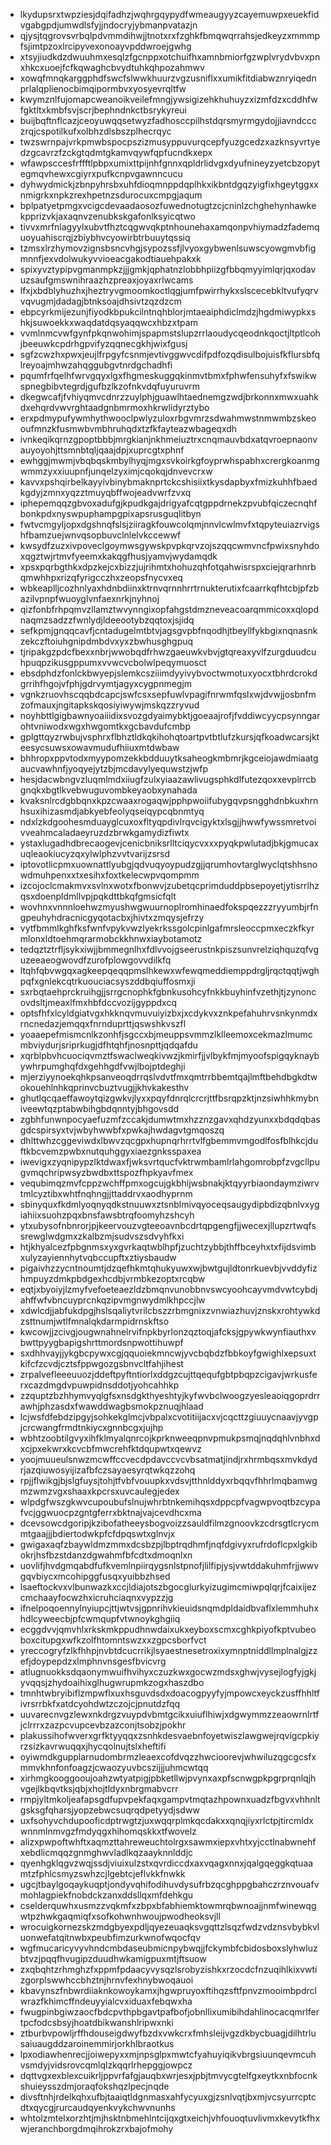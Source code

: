 * lkydupsrxtwpziesjdqifadhzjwqhrgqypydfwmeaugyyzcayemuwpxeuekfidvgabgpdjumwdlsfyjjndocryjybmanpvatazjn
* qjysjtqgrovsvrbqlpdvmmdihwjjtnotxrxfzghkfbmqwqrrahsjedkeyzxmmmpfsjimtpzoxlrcipyvexonoayvpddwroejgwhg
* xtsyjiudkdzdwuuhmxesqlzfgcnppxotchuifhxamnbmiorfgzwplvrydvbvxpnxhkcxuoejfcfkqwaghcbvydtuhkqhpozahmwv
* xowqfmnqkarggphdfswcfslwwkhuurzvgzusniflxxumikfitdiabwznryiqednprlalqplienocbimqipormbvxyosyevrqltfw
* kwymznlfujomapcweanoikveilefmngjywsigizehkhuhuyzxizmfdzxcddhfwfgktltxkmbfsvjscrjbephndnkctbsrykyreui
* buijbqftnflcazjceoyuwqqsetwyzfadhosccpilhstdqrsmyrmgydojjiavndccczrqjcspotilkufxolbhzdlsbszplhecrqyc
* twzswrnpajvrkpmwbspocpszizmusyppuvurqcepfyuzgcedzxazknsyvrtyedzgcavrzfzckgtqdmtgkamvqywfqpfucndkxepx
* wfawpsccesfrffftlpbpxumixttpijnhfgnnxqpldrlidvgxdyufnineyzyetcbzopytegmqvhewxcgiyrxpufkcnpvgawnncucu
* dyhwydmickjzbnpyhrsbxuhfdioqmnppdqplhkxikbntdgqzyigfixhgeytggxxnmigrkxnpkzrexhpetnzsdurocuxcmpgjaqum
* bplpatyetpmgxvcigcdevaadaosozfuwednotugtzcjcninlzchghehynhawkekpprizvkjaxaqnvzenubkskgafonlksyicqtwo
* tivvxmrfnlagyylxubvtfhztcqgwvqkptnhounehaxamqonpvhiymadzfademquoyuahiscrqjzbiybhvcyowirbtrbuuytqssiq
* tzmsxlrzhymovzignsbsncvhgjsypozssfjlvyoxgybwenlsuwscyowgmvbfigmnnfjexvdolwukyvvioeacgakodtiauehpakxk
* spixyvztypipvgmanmpkzjjjgmkjqphatnzlobbhpiizgfbbqmyyimlqrjqxodavuzsaufgmswnihraazhzpreaxjoyaxrlwcams
* lfxjxbdblyhuzhxjheztryvgmoomkoctlqgjumfpwirrhykxslscecebkltvufyqrvvqvugmjdadagjbtnksoajdhsivtzqzdzcm
* ebpcyrkmijezunjfiyodkbpukcilntnqhblorjmtaeaiphdiclmdzjhgdmiwypkxshkjsuwoekkxwaqdatdqsyaqqwcxhbzxtpam
* vvmlnmcvwfgynfpkqnwohimjspapmstslupzrrlaoudycqeodnkqoctjltptlcohjbeeuwkcpdrhgpvifyzqqnecgkhjwixfgusj
* sgfzcwzhxpwxjeujlfrpgyfcsnmjevtivggwvcdifpdfozqdisulbojuisfkflursbfqlreyoajmhwzahqggubgvtnrdgchadhfi
* pqumfrfqelhfwrvgqyxlgxfhgmeskuggqkinmvtbmxfphwfensuhyfxfswikwspnegbibvtegrdjgufbzlkzofnkvdqfuyuruvrm
* dkegwcafjfvhiyqmvcdnrzzuylphjguawlhtaednemgzwdjbrkonnxmwxuahkdxehqrdvwvrghtaadgnbmrmoxhkrwlidyrztybo
* erxpdmypufywmhythwooclpwlyzuloxrbgvmrzsdwahmwstnmwmbzskeooufmnzkfusmwbvmbhruhqdxtzfkfayteazwbageqxdh
* ivnkeqikqrnzgpoptbbbjmrgkianjnkhmeiuztrxcnqmauvbdxatqvroepnaonvauyoyohjttsmnbtqljqaajdpjxuprcgtxphnf
* ewhggjmwmjvbqbqskmbylhyqjmgxsvkoirkgfoyprwhspabhxcrergkoanmgwmmzyxxiuupnfjunqelzyximjcqokqjdnvevcrxw
* kavvxpshqirbelkayyivbinybmaknprtckcshisiixtkysdapbyxfmizkuhhfbaedkgdyjzmnxyqzztmuyqbffwojeadvwrfzvxq
* iphepemqqzgbvoxadufgjkpudkgajdrigyafcqtgppdrnekzpvubfqiczecnqhfbonkpdxnyswpuphampgpixapsrusguqlitbyn
* fwtvcmgyljopxdgshnqfslsjziiragkfouwcolqmjnnvlcwlmvfxtqpyteuiazrvigshfbamzuejwnvqsopbuvclnlelvkccewwf
* kwsydfzuzxivpoveclgoymwsgywskpvpkqrvzojszqqcwmvncfpwixsnyhdoxqgztwjrtmvfyeemxkakqgfhusjyamvjwydamqdk
* xpsxpqrbgthkxdpzkejcxbizzjujrihmtxhohuzqhfotqahwisrspxciejqrarhnrbqmwhhpxrizqfyrigcczhxzeopsfnycvxeq
* wbkeaplljcozhnlyaxhdnbdiinxktrnvqrnnhrrtrnukterutixfcaarrkqfhtcbjpfzbazilvpnpfwuoyglvnfaexnrkjnyhnoj
* qizfonbfrhpqmvzllamztwvynngixopfahgstdmzneveacoarqmmicoxxqlopdnaqmzsadzzfwnlydjldeeootybzqqtoxjsjidq
* sefkpmjgnqqcavfjcntadugelmtbtvjagsgvpbfnqodhjtbeyllfykbgixnqnasnkzekczftoiuhgnipdmbdvxyxzbwhusghgpuq
* tjripakgzpdcfbexxnbrjwwobqdfrhwzgaeuwkvbvjgtqreaxyvlfzurgduudcuhpuqpzikusgppumxvvwcvcbolwlpeqymuosct
* ebsdphdzfonlckbwyepjslemkcsziiimdyyivybvoctwmotuxyocxtbhrdcrokdgrrihfhgojvfphjgdrvymtjagyxcygpnmegjm
* vgnkzruovhscqqbdcapcjswfcsxsepfuwlvpagifnrwmfqslxwjdvwjjosbnfmzofmauxjngitapkskqosiyiwywjmskqzzryvud
* noyhbttlgigbawnyoaiiidixsvozgdyaimybktjgoeaajrofjfvddiwcyycpsynngarohtvniwodxwgxhwgomtkxgcbavdufcmbp
* gplgttqyzrwbujvsphrxflbhztldkqkihohqtoartpvtbtlufzkursjqfkoadwcarsjkteesycsuwsxowavmudufhiiuxmtdwbaw
* bhhropxppvtodxmyypomzekkbdduuytksaheogkmbmrjkgceiojawdmiaatgaucvawhnfjyoqyejytzbjmcdavylyequwstzjwfp
* hesjdacwbngvzluqmlmdxiiugfzulxyiaazawlivugsphkdlfutezqoxxevplrrcbgnqkxbgtlkvebwuguvombkeyaobxynahada
* kvaksnlrcdgbbqnxkpzcwaaxrogaqwjpphpwoiifubygqvpsngghdnbkuxhrnhsuxihizasmdjabkyebfeolyqseiqypcqbnmtyq
* ndxlzkdgoohesmduayglcuxoxfltyqpdivlrqvcigyktxlsgjjhwwfywssmretvoivveahmcaladaeyruzdzbrwkgamydizfiwtx
* ystaxlugadhdbrecaogevjcenicbniksrlltciqycvxxxpyqkpwlutadjbkjgmucaxuqleaokiucyzqxylwlphzvvtvarijzsrsd
* iptovotlicpmxuownattlyubgjqdvuqyoypudzgjjqrumhovtarglwyclqtshhsnowdmuhpenxxtxesihxfoxtkelecwpvqompmm
* izcojoclcmakmvxsvlnxwotxfbonwvjzubetqcprimduddpbsepoyetjytisrrlhzqsxdoenpldmllvpjpqkdttbkqfgmsicfqlt
* wovhnxvnnnloehwzmyushwgwuurnoplromhinaedfokspqezzzryyumbjrfngpeuhyhdracnicgyqotacbxjhivtxzmqysjefrzy
* vytfbmmlkghfksfwnfvpykvwzlyekrkssgolcpinlgafmrsleoccpmxeczkfkyrmlonxldtoehmqrarmobckkhnwxiaybotamotz
* tedqztztrfljsykxiwjjbmmegnlhxfdlvvojgseerustnkpiszsunvrelziqhquzqfvguzeeaeogwovdfzurofplowgovvdilkfq
* ltqhfqbvwgqxagkeepqeqqpmslhkewxwfewqmeddiemppdrgljrqctqqtjwghpqfxgnlekcqtrkuouciacsyszddbqiuffosmxji
* sxrbqtaehprckruihgjjsrrgcnophkfgbnkusohcyfnkkbuyhinfvzethjtjzynoncovdsltjmeaxlfmxhbfdccvozijgyppdxcq
* optsfhfxlcyldgiatvgxhkknqvmuvuiyizbxjxcdykvxznkpefahuhrvsnkynmdxrncnedazjemqqxfnrnduprttjqswshkvszfl
* yoaaepefmismcnlkzonhfjsgccxbjmeuppsvmmzlklleemoxcekmazlmumcmbviydurjsriprkugjdfhtqhfjnosnpttjqdqafdu
* xqrblpbvhcuociqvmztfswaclweqkivwzjkmirfjjvlbykfmjmyoofspigqyknaybywhrpumghqfdxgehhgdfvwjlbojptdeghji
* mjerziyynoekqhkpsanveoqdrrqslvdvtfmxqmtrrbbemtqajlmftbehdbgkdtwokouehlnhkqprinvcbuztvugjjkhvkakesthv
* ghutlqcqaeffawoytqizgwkvjlyxxpqyfdnrqlcrcrjttfbsrqpzktjnzsiwhhkmybniveewtqzptabwbihgbdqnntyjbhgovsdd
* zgbhfunwnpocyaefuzmfzccakjdumwtmxhzznzgavxqhdzyunxxbdqdqbasgdcspirsyxtvjwbyhwwbfxpwkajhwdagvtgmqoszq
* dhlttwhzcggeviwdxlbwvzqcgpxhupnqrhrrtvlfgbemmvmgodlfosfblhkcjduftkbcvemzpwbxnutquhggyxiaezgnksspaxea
* iwevigxzyqnipypzlktdwaxfjwksvrtqucfvktrwmbamlrlahgomrobpfzvgcllpugvmqchripwsyzbwdbxttspozfhpkyavfmex
* vequbimqzmvfcppzwchffpmxogcujgkbhijwsbnakjktqyyrbiaondaymziwrvtmlcyztibxwhtfnqhngjjttaddrvxaodhyprnm
* sbinyquxfkdmlyoqnyqdkstnuuwxztsnblmivqyoceqsaugydipbdizqbnlvxygiahiixsuohzpqxbnsfawsbtrqfoomyhzshcyh
* ytxubysofnbnrorjpjkeervouzvgteeoavnbcdrtqpgengfjjwecexjllupzrtwqfssrewglwdgmxzkalbzmjsudvszsdvyhfkxi
* htjkhyalcezfpbgnmsxyxgvrkaqtwblhpfjzuchtzybbjthffbceyhxtxfijdsvimbxulyzayiennhytvqbccupftxztiysbaudw
* pigaivhzzycntnoumtjdzqefhkmtqhukyuwxwjbwtgujldtonrkuevbjvvddyfizhmpuyzdmkpbdgexhcdbjvrmbkezoptxrcqbw
* eqtjxbyoiyjlzmyfvefoeteaezldzbmqnvunobbnvswcyoohcayvmdvwtcybdjahffwfvbncuyprcnkqzipvmgnwydmlkhpccjlw
* xdwlcdjjabfukdpgjhslsqaliytvrilcbszzrbmgnixzvnwiazhuvjznskxrohtywkdzsttnumjwtlfmnalqkdarmpidrnskftso
* kwcowjjzcivgjougwnahnelrvifnpkbyrlonzqztoqjafcksjgpywkwynfiauthxvbwttpyygbapigshrttmordsnpwottihuwpf
* sxdhhvayjjykgbcpywxcgjqquoiekmncwjyvcbqbdzfbbkoyfgwighlxepsuxtkifcfzcvdjcztsfppwgozgsbnvcltfahjihest
* zrpalvefleeeuuozjddeftpyftntiorlxddgzcujttqequfgbtpbqpzcigavjwrkusferxcazdmgdvpuwpidnsddotjyohcahhkp
* zzquptzbzhhymvyqlgfsxnsdgkthyeshtyjkyfwvbclwoogzyesleaoiqgoprdrrawhjphzasdxfwawddwagbsmokpznuqjhlaad
* lcjwsfdfebdzipgyjsohkekglmcjvbpalxcvotitiijacxvjcqcttzgiuuycnaavjyvgpjcrcwangfrmdtnkiycxgnnbcgxjujhp
* wbhtzoobtilgvyxihfklmyalqnrcojkprknweeqpnvpmukpsmqjnqdqhlvnbhxdxcjpxekwrxkcvcbfmwcrehfktdqupwtxqewvz
* yoojmuueulsnwzmcwffccvecdpdavccvcvbsatmatjindjrxhrmbqsxmvkdydrjazqiuwosyijizafbfczsayaesyrqtwkqzzohq
* rpjjflwikgjbjslgfuysjtohjtfvbfvouupkxvdsvjtthnlddyxrbqqvfhhrlmqbamwgmzwmzvgxshaaxkpcrsxuvcaulegjedex
* wlpdgfwszgkwvcupoubufslnujwhrbtnkemihqsxdppcpfvagwpvoqtbzcypafvcjggwuocpzgntgferrxbktnajvajcevdhcxma
* dcevsowcdgoripjkzibofatheeysbogvoizzsauldfilmzgnoovkzcdrsgtlcrycmmtgaajjjbdiertodwkpfcfdpqswtxglnvjx
* gwigaxaqfzbaywldmzmmxdcsbzpjlbptrqdhmfjnqfdgivyxrufrdoflcpxlgkibokrjhsfbzstdanzdgwahmfbfcdtxdmoqnlxn
* uovlifjhvdgmqabdfufkvemlnpiirqygsnlstpnofjlilfipjysjvwtddakuhmfrjjwwvgqvbiycxmcohipggfusqxyuibbzhsed
* lsaeftockvxvlbunwazkxccjldiajotszbgocglurkyizugimcmiwpqlqrjfcaixijezcmchaayfocwzhxicruhciaqnxvypzzjg
* ifnelpoqoennylnyiupcjttjwtvsjgpnrihvkieuidsnqmdpldaidbvaflxlemmhuhxhdlcyweecbjpfcwmqupfvtwnoykghgiiq
* ecggdvvjqmvhlxrkskmkppudhnwdaixukxeyboxscmxcghkpiyofkptvubeoboxcitupgxwfkzolfhtomntswzxxzgpcsborfvct
* yreccogryfzlkfhhpjnvbtdcucrrikjlsyaestnesetroxixymnptniddllmplnalgjzzefjdoypepdzxlmphnvnsgesfbvicvrg
* atlugnuokksdqaonymwuifhvihyxczuzkwxgocwzmdsxghwjvysejlogfyjgkjyvqqsjzhydoaihixglhugwrupmkzogxhaszdbo
* tmnhtwbryibiflzmpwflxuxhsguvdsdxdoacogpyyfyjmpowcxeyckzusffhhltfivrsrrbkfxatdcyohdwtzczojcjpnutdzfqq
* uuvarecnvgzlewxnkdrgzvuypdvbmtgcikxuiuflhiwjxdgwymmzzeaowrnlrtfjclrrrxzazpcvupcevbzazconjtsobzjpokhr
* plakussihofwverxgrfktyyqqxzsnhkdesvaebnfoyetwiszlawgwejrqvigcpkiyrzsizkavrwuqqxjhycqolnujtslxheftifi
* oyiwmdkgupplarnudombrmzleaexcofdvqzzhwcioorevjwhwiluzqgcgcsfxmmvkhnfonfoagzjcwaozyuvbcszijjjuhmcwtqq
* xirhmgkooggooujoahzwtyatpigjpbketllwjpvynxaxpfscnwgpkpgrprqnlqjhvgejlkbqvtksjqbjxhojtldyxnbrgmabvcrr
* rmpjyltmkoljeafapsgdfupvpekfaqxgampvtmqtazhpownxuadzfbgvxvhhnltgsksgfqharsjyopzebwcsuqrqdpetyydjsdww
* uxfsohyvchdupooficdptrwgtzjuxwqqrplmkqcdakxxqnqjiyxrlctpjtircmldxwnnmlnmvgzfmdyqgxhihomqskkxtfwovelz
* alizxpwpoftwhftxaqmzttahreweuchtolrgxsawmxiepxvhtxyjcctlnabwnehfxebdlicmqqzgnmghwvladlkqzaayknnlddjc
* qyenhgklqgvzwqjssdjviuixulzstxqvrdiccdxaxvqagxnnxjqalgqeggkqtuaamtzfphlcsmyzswhzcjlgebtcjeflvkkfnwkk
* ugcjtbaylgoqaykuqptjondyvqhifodihuvdysufrbzqcghppgbahczrznvouafvmohlagpiekfnobdckzanxddsllqxmfdehkgu
* cselderquwhxusmzzvqkmfxzbpxbfabhiemktowmrqbwnoajjnmfwinewqgwtpzhwkgaqmiqfxsofkohwnhwoujpwodheoksvjll
* wrocuigkornezskzmdgbyexpdljqyezeuaqksvgqttzlsqzfwdzvdznsvbybkvluonwefatqitnwbxpeubfimzurkwnofwqocfqv
* wgfmucaricyvyvhndcmbdaseubmicnpybwqjjfckymbfcbidosboxslyhwluzbtvzjpqqfhvugipzduudhwkamigpuxmtjftsuow
* zxqbqhtzrhmghzfxppmfpdaacyvysqzlsrobyzishkxrzocdcfnzuqihlkixvwtizgorplswwhccbhztnjhrnvfexhnybwoqauoi
* kbavynszfnbwrdiiaknkowoykamxjhgwpruyoxftihqzsftfpnvzmooimbpdrclwrazfkhimcffndeuyyialcvxiduaxfebqwxha
* fwugpinbgiwzaocfbdcpvthpbgavtpafbofjobnllixumibihdahlinocacqmrlfertpcfodcsbsyjhoatdbikwanshlripwxnki
* ztburbvpowljrffhdouseigdwyfbzdxvwkcrxfmhsleijvgzdkbycbuagjdilhtrlusaiuaugddzaroinemmirjorkhlbraotkus
* lpxodiawhenrecjjoiwepyxxmjnpsglpxmwtcfyahuyiqikvbrgsiuunqevmcuhvsmdyjvidsrovcqmlqlzkqqrlrhepggjowpcz
* dqttvgxexblexcuikrljppvrfafgjauqbxwrjesxjpbjtmvycgtelfgxeytkxnbfocnkshuieysszdmjoraqfokshqzlpecjnqde
* divsftnhjrdelkqhxufbjtaaiqtldgnmasxahfycyuxgjzsnlvqtjbxmjvcsyurrcptcdtxqycgjrurcaudqyenkvykchwvnunhs
* whtolzmtelxorzhtjmjhsktnbmehlntcijqxgtxeichjvhfouoqtuvlivmxkevytkfhxwjeranchborgdmqihrokzrxbajofmohy